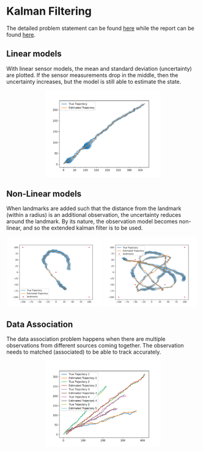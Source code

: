 # Kalman Filtering

The detailed problem statement can be found [here](./problem_statement.pdf) while the report can be found [here](./report.pdf).

## Linear models

With linear sensor models, the mean and standard deviation (uncertainty) are plotted. If the sensor measurements drop in the middle, then the uncertainty increases, but the model is still able to estimate the state. 

<p align="center">
    <img src="./plots/trajectory_partde.png" width=60%/> 
</p>


## Non-Linear models

When landmarks are added such that the distance from the landmark (within a radius) is an additional observation, the uncertainty reduces around the landmark. By its nature, the observation model becomes non-linear, and so the extended kalman filter is to be used. 

<p align="center">
    <img src="./plots/trajectory_q2.png" 
    width=49%/> 
    <img src="./plots/trajectory_q2_2.png" width=49%/> 
</p>

## Data Association

The data association problem happens when there are multiple observations from different sources coming together. The observation needs to matched (associated) to be able to track accurately.

<p align="center">
    <img src="./plots/data_assoc.png" 
    width=60%/> 
</p>